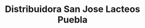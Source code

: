 ---
title: "Distribuidora San Jose Lacteos Puebla"
url: /san-vicente/distribuidora-san-jose-lacteos-puebla/
shop: comodidad
---